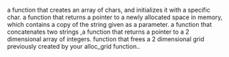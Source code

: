 a function that creates an array of chars, and initializes it with a specific char.
a function that returns a pointer to a newly allocated space in memory,
which contains a copy of the string given as a parameter.
a function that concatenates two strings
,a function that returns a pointer to a 2 dimensional array of integers.
function that frees a 2 dimensional grid previously created by your alloc_grid function..
